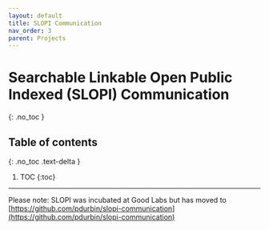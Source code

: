```yaml
---
layout: default
title: SLOPI Communication
nav_order: 3
parent: Projects
---
```


# Searchable Linkable Open Public Indexed (SLOPI) Communication
{: .no_toc }

## Table of contents
{: .no_toc .text-delta }

1. TOC
{:toc}

---

Please note: SLOPI was incubated at Good Labs but has moved to [https://github.com/pdurbin/slopi-communication](https://github.com/pdurbin/slopi-communication)
